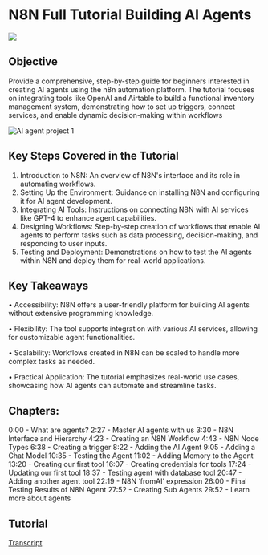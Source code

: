 # N8N Full Tutorial Building AI Agents
<a href="https://www.youtube.com/watch?v=ZbIVOy_GPyQ&list=WL&index=3&t=1s"><img src="https://img.shields.io/badge/-YouTube-0072b1?&style=for-the-badge&logo=YouTube&logoColor=white" /></a>

## Objective
Provide a comprehensive, step-by-step guide for beginners interested in creating AI agents using the n8n automation platform. The tutorial focuses on integrating tools like OpenAI and Airtable to build a functional inventory management system, demonstrating how to set up triggers, connect services, and enable dynamic decision-making within workflows 

![AI agent project 1](https://github.com/user-attachments/assets/094f0aa0-0672-4fa0-a9e7-2e86b42d47b1)

## Key Steps Covered in the Tutorial
1.	Introduction to N8N: An overview of N8N's interface and its role in automating workflows.
2.	Setting Up the Environment: Guidance on installing N8N and configuring it for AI agent development.
3.	Integrating AI Tools: Instructions on connecting N8N with AI services like GPT-4 to enhance agent capabilities.
4.	Designing Workflows: Step-by-step creation of workflows that enable AI agents to perform tasks such as data processing, decision-making, and responding to user inputs.
5.	Testing and Deployment: Demonstrations on how to test the AI agents within N8N and deploy them for real-world applications.

## Key Takeaways
•	Accessibility: N8N offers a user-friendly platform for building AI agents without extensive programming knowledge.

•	Flexibility: The tool supports integration with various AI services, allowing for customizable agent functionalities.

•	Scalability: Workflows created in N8N can be scaled to handle more complex tasks as needed.

•	Practical Application: The tutorial emphasizes real-world use cases, showcasing how AI agents can automate and streamline tasks.

## Chapters:
0:00 - What are agents?
2:27 - Master AI agents with us
3:30 - N8N Interface and Hierarchy
4:23 - Creating an N8N Workflow
4:43 - N8N Node Types
6:38 - Creating a trigger
8:22 - Adding the AI Agent
9:05 - Adding a Chat Model
10:35 - Testing the Agent
11:02 - Adding Memory to the Agent
13:20 - Creating our first tool
16:07 - Creating credentials for tools
17:24 - Updating our first tool
18:37 - Testing agent with database tool
20:47 - Adding another agent tool
22:19 - N8N ‘fromAI’ expression
26:00 - Final Testing Results of N8N Agent
27:52 - Creating Sub Agents
29:52 - Learn more about agents

## Tutorial
<a href="Transcript">Transcript</a>
